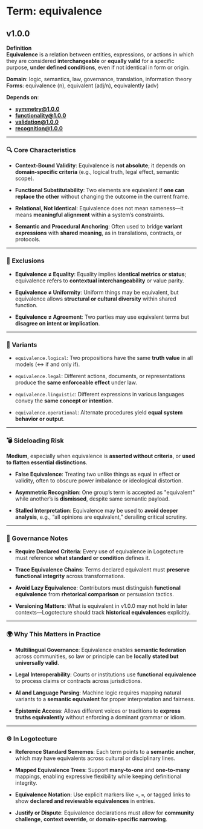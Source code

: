 # Term: equivalence

## v1.0.0

**Definition**  
**Equivalence** is a relation between entities, expressions, or actions in which they are considered **interchangeable** or **equally valid** for a specific purpose, **under defined conditions**, even if not identical in form or origin.

**Domain**: logic, semantics, law, governance, translation, information theory  
**Forms**: equivalence (n), equivalent (adj/n), equivalently (adv)

**Depends on**:  
- **symmetry@1.0.0**  
- **functionality@1.0.0**  
- **validation@1.0.0**  
- **recognition@1.0.0**

---

### 🔍 Core Characteristics

- **Context-Bound Validity**: Equivalence is **not absolute**; it depends on **domain-specific criteria** (e.g., logical truth, legal effect, semantic scope).

- **Functional Substitutability**: Two elements are equivalent if **one can replace the other** without changing the outcome in the current frame.

- **Relational, Not Identical**: Equivalence does not mean sameness—it means **meaningful alignment** within a system’s constraints.

- **Semantic and Procedural Anchoring**: Often used to bridge **variant expressions** with **shared meaning**, as in translations, contracts, or protocols.

---

### 🚫 Exclusions

- **Equivalence ≠ Equality**: Equality implies **identical metrics or status**; equivalence refers to **contextual interchangeability** or value parity.

- **Equivalence ≠ Uniformity**: Uniform things may be equivalent, but equivalence allows **structural or cultural diversity** within shared function.

- **Equivalence ≠ Agreement**: Two parties may use equivalent terms but **disagree on intent or implication**.

---

### 🔁 Variants

- `equivalence.logical`: Two propositions have the same **truth value** in all models (↔ if and only if).

- `equivalence.legal`: Different actions, documents, or representations produce the **same enforceable effect** under law.

- `equivalence.linguistic`: Different expressions in various languages convey the **same concept or intention**.

- `equivalence.operational`: Alternate procedures yield **equal system behavior or output**.

---

### 💣 Sideloading Risk

**Medium**, especially when equivalence is **asserted without criteria**, or **used to flatten essential distinctions**.

- **False Equivalence**: Treating two unlike things as equal in effect or validity, often to obscure power imbalance or ideological distortion.

- **Asymmetric Recognition**: One group’s term is accepted as "equivalent" while another’s is **dismissed**, despite same semantic payload.

- **Stalled Interpretation**: Equivalence may be used to **avoid deeper analysis**, e.g., “all opinions are equivalent,” derailing critical scrutiny.

---

### 🔐 Governance Notes

- **Require Declared Criteria**: Every use of equivalence in Logotecture must reference **what standard or condition** defines it.

- **Trace Equivalence Chains**: Terms declared equivalent must **preserve functional integrity** across transformations.

- **Avoid Lazy Equivalence**: Contributors must distinguish **functional equivalence** from **rhetorical comparison** or persuasion tactics.

- **Versioning Matters**: What is equivalent in v1.0.0 may not hold in later contexts—Logotecture should track **historical equivalences** explicitly.

---

### 🌍 Why This Matters in Practice

- **Multilingual Governance**: Equivalence enables **semantic federation** across communities, so law or principle can be **locally stated but universally valid**.

- **Legal Interoperability**: Courts or institutions use **functional equivalence** to process claims or contracts across jurisdictions.

- **AI and Language Parsing**: Machine logic requires mapping natural variants to a **semantic equivalent** for proper interpretation and fairness.

- **Epistemic Access**: Allows different voices or traditions to **express truths equivalently** without enforcing a dominant grammar or idiom.

---

### ⚙️ In Logotecture

- **Reference Standard Sememes**: Each term points to a **semantic anchor**, which may have equivalents across cultural or disciplinary lines.

- **Mapped Equivalence Trees**: Support **many-to-one** and **one-to-many** mappings, enabling expressive flexibility while keeping definitional integrity.

- **Equivalence Notation**: Use explicit markers like `≃`, `≡`, or tagged links to show **declared and reviewable equivalences** in entries.

- **Justify or Dispute**: Equivalence declarations must allow for **community challenge**, **context override**, or **domain-specific narrowing**.
